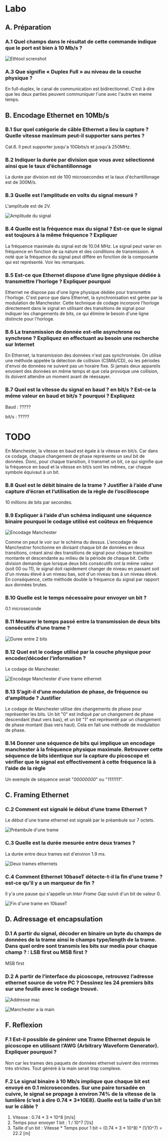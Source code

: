 # Labo

## A. Préparation

### A.1 Quel champs dans le résultat de cette commande indique que le port est bien à 10 Mb/s ?

![Ethtool screnshot](./screenshot/ethtool-en-evidenece.jpg)

### A.3 Que signifie « Duplex Full » au niveau de la couche physique ?

En full-duplex, le canal de communication est bidirectionnel. C'est à dire que les deux parties peuvent communiquer l'une avec l'autre en meme temps.

## B. Encodage Ethernet en 10Mb/s

### B.1 Sur quel catégorie de câble Ethernet a lieu la capture ? Quelle vitesse maximum peut-il supporter sans pertes ?

Cat.6. Il peut supporter jusqu'a 10Gbits/s et jusqu'à 250MHz.

### B.2 Indiquer la durée par division que vous avez sélectionné ainsi que le taux d’échantillonnage

La durée par division est de 100 microsecondes et la taux d'échantillonage est de 300M/s.

### B.3 Quelle est l’amplitude en volts du signal mesuré ?

L'amplitude est de 2V.

![Amplitude du signal](./screenshot/signal_amplitude.jpg)

### B.4 Quelle est la fréquence max du signal ? Est-ce que le signal est toujours à la même fréquence ? Expliquer

La fréquence maximale du signal est de 10.04 MHz. Le signal peut varier en fréquence en fonction de sa nature et des conditions de transmission. A noté que la fréquence du signal peut différe en fonction de la composante qui est représenté. Voir les remarques.

### B.5 Est-ce que Ethernet dispose d’une ligne physique dédiée à transmettre l’horloge ? Expliquer pourquoi

Ethernet ne dispose pas d'une ligne physique dédiée pour transmettre l'horloge. C'est parce que dans Ethernet, la synchronisation est gérée par la modulation de Manchester. Cette technique de codage incorpore l'horloge directement dans le signal en utilisant des transitions de signal pour indiquer les changements de bits, ce qui élimine le besoin d'une ligne distincte pour l'horloge.

### B.6 La transmission de donnée est-elle asynchrone ou synchrone ? Expliquez en effectuant au besoin une recherche sur Internet

En Ethernet, la transmission des données n'est pas synchronisée. On utilise une méthode appelée la détection de collision (CSMA/CD), où les périodes d'envoi de données ne suivent pas un horaire fixe. Si jamais deux appareils envoient des données en même temps et que cela provoque une collision, ils doivent attendre un moment avant de réessayer.

### B.7 Quel est la vitesse du signal en baud ? en bit/s ? Est-ce la même valeur en baud et bit/s ? pourquoi ? Expliquez

Baud : ?????

bit/s : ?????

# TODO

En Manchester, la vitesse en baud est égale à la vitesse en bit/s. Car dans ce codage, chaque changement de phase représente un seul bit de données. Donc, pour chaque transition, il transmet un bit, ce qui signifie que la fréquence en baud et la vitesse en bit/s sont les mêmes, car chaque symbole équivaut à un bit.

### B.8 Quel est le débit binaire de la trame ? Justifier à l’aide d’une capture d’écran et l’utilisation de la règle de l’oscilloscope

10 millions de bits par secondes.

### B.9 Expliquer à l’aide d’un schéma indiquant une séquence binaire pourquoi le codage utilisé est coûteux en fréquence

![Encodage Manchester](./screenshot/manchester_encoding.jpeg)

Comme on peut le voir sur le schéma du dessus. L'encodage de Manchestrer fonctionne en divisant chaque bit de données en deux transitions, créant ainsi des transitions de signal pour chaque transition montante et descendante au milieu de la période de chaque bit. Cette division demande que lorsque deux bits consécutifs ont la même valeur (soit 00 ou 11), le signal doit rapidement changer de niveau en passant soit d'un niveau élevé à un niveau bas, soit d'un niveau bas à un niveau élevé. En conséquence, cette méthode double la fréquence du signal par rapport aux données brutes.

### B.10 Quelle est le temps nécessaire pour envoyer un bit ?

0.1 microseconde

### B.11 Mesurer le temps passé entre la transmission de deux bits consécutifs d’une trame ?

![Duree entre 2 bits](./screenshot/duree-entre-2-bit.png)

### B.12 Quel est le codage utilisé par la couche physique pour encoder/décoder l’information ?

Le codage de Manchester.

![Encodage Manchester d'une trame ethernet](./screenshot/image-2.png)

### B.13 S’agit-il d’une modulation de phase, de fréquence ou d’amplitude ? Justifier

Le codage de Manchester utilise des changements de phase pour représenter les bits. Un bit "0" est indiqué par un changement de phase descendant (haut vers bas), et un bit "1" est représenté par un changement de phase montant (bas vers haut). Cela en fait une méthode de modulation de phase.

### B.14 Donner une séquence de bits qui implique un encodage manchester à la fréquence physique maximale. Retrouver cette séquence de bits identique sur la capture du picoscope et vérifier que le signal est effectivement à cette fréquence là à l’aide de la règle

Un exemple de séquence serait "*00000000*" ou "*1111111*".

## C. Framing Ethernet

### C.2 Comment est signalé le début d’une trame Ethernet ?

Le début d'une trame ethernet est signalé par le préambule sur 7 octets.

![Préambule d'une trame](./screenshot/preambule.png)

### C.3 Quelle est la durée mesurée entre deux trames ?

La durée entre deux trames est d'environ 1.9 ms.

![Deux trames ethernets](./screenshot/capture-deux-trames-ethernet.png)

### C.4 Comment Ethernet 10baseT détecte-t-il la fin d’une trame ? est-ce qu’il y a un marqueur de fin ?

Il y'a une pause qui s'appelle un _Inter Frame Gap_ suivit d'un bit de valeur 0.

![Fin d'une trame en 10baseT](./screenshot/fin-trame-ethernet.png)

## D. Adressage et encapsulation

### D.1 A partir du signal, décoder en binaire un byte du champs de données de la trame ainsi le champs type/length de la trame. Dans quel ordre sont transmis les bits sur media pour chaque champ ? : LSB first ou MSB first ?

MSB first

### D.2 A partir de l’interface du picoscope, retrouvez l’adresse ethernet source de votre PC ? Dessinez les 24 premiers bits sur une feuille avec le codage trouvé.

![Addresse mac](./screenshot/mac-addr-source.png)

![Manchester a la main](./screenshot/manchester-a-la-main.png)


## F. Reflexion

### F.1 Est-il possible de générer une Trame Ethernet depuis le picoscope en utilisant l’AWG (Arbitrary Waveform Generator). Expliquer pourquoi ?

Non car les trames des paquets de données ethernet suivent des nrormes très strictes. Tout généré à la main serait trop complexe.

### F.2 Le signal binaire à 10 Mb/s implique que chaque bit est envoyé en 0.1 microsecondes. Sur une paire torsadée en cuivre, le signal se propage à environ 74% de la vitesse de la lumlière (c’est à dire 0.74 * 3*10E8). Quelle est la taille d’un bit sur le câble ?

1. Vitesse : 0.74 * 3 * 10^8 [m/s]
2. Temps pour envoyer 1 bit : 1 / 10^7 [1/s]
3. Taille d'un bit : Vitesse * Temps pour 1 bit = (0.74 * 3 * 10^8) * (1/10^7) =  22.2 [m]